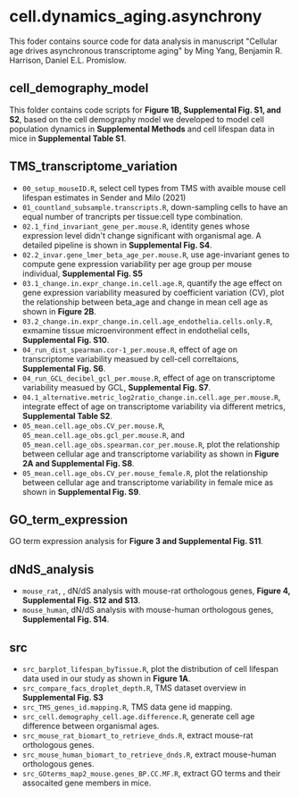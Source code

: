 # cell.dynamics_aging.asynchrony

This foder contains source code for data analysis in manuscript "Cellular age drives asynchronous transcriptome aging" by Ming Yang, Benjamin R. Harrison, Daniel E.L. Promislow.

## cell_demography_model

This folder contains code scripts for **Figure 1B, Supplemental Fig. S1, and S2**, based on the cell demography model we developed to model cell population dynamics in **Supplemental Methods** and cell lifespan data in mice in **Supplemental Table S1**.

## TMS_transcriptome_variation
- `00_setup_mouseID.R`, select cell types from TMS with avaible mouse cell lifespan estimates in Sender and Milo (2021)
- `01_countland_subsample.transcripts.R`, down-sampling cells to have an equal number of trancripts per tissue:cell type combination.
- `02.1_find_invariant_gene_per.mouse.R`, identity genes whose expression level didn't change significant with organismal age. A detailed pipeline is shown in **Supplemental Fig. S4**.
- `02.2_invar.gene_lmer_beta_age_per.mouse.R`, use age-invariant genes to compute gene expression variability per age group per mouse individual, **Supplemental Fig. S5**
- `03.1_change.in.expr_change.in.cell.age.R`, quantify the age effect on gene expression variability measured by coefficient variation (CV), plot the relationship between beta_age and change in mean cell age as shown in **Figure 2B**.
- `03.2_change.in.expr_change.in.cell.age_endothelia.cells.only.R`, exmamine tissue microenvironment effect in endothelial cells, **Supplemental Fig. S10**.
- `04_run_dist_spearman.cor-1_per.mouse.R`, effect of age on transcriptome variability measued by cell-cell correltaions, **Supplemental Fig. S6**.
- `04_run_GCL_decibel_gcl_per.mouse.R`, effect of age on transcriptome variability measued by GCL, **Supplemental Fig. S7**.
- `04.1_alternative.metric_log2ratio_change.in.cell.age_per.mouse.R`, integrate effect of age on transcriptome variability via different metrics, **Supplemental Table S2**.
- `05_mean.cell.age_obs.CV_per.mouse.R`, `05_mean.cell.age_obs.gcl_per.mouse.R`, and `05_mean.cell.age_obs.spearman.cor_per.mouse.R`, plot the relationship between cellular age and transcriptome variability as shown in **Figure 2A and Supplemental Fig. S8**.
- `05_mean.cell.age_obs.CV_per.mouse_female.R`, plot the relationship between cellular age and transcriptome variability in female mice as shown in **Supplemental Fig. S9**.


## GO_term_expression
GO term expression analysis for **Figure 3 and Supplemental Fig. S11**.

## dNdS_analysis

- `mouse_rat`, , dN/dS analysis with mouse-rat orthologous genes,  **Figure 4, Supplemental Fig. S12 and S13**.
- `mouse_human`, dN/dS analysis with mouse-human orthologous genes,  **Supplemental Fig. S14**.

## src

- `src_barplot_lifespan_byTissue.R`, plot the distribution of cell lifespan data used in our study as shown in **Figure 1A**.
- `src_compare_facs_droplet_depth.R`, TMS dataset overview in **Supplemental Fig. S3**
- `src_TMS_genes_id.mapping.R`, TMS data gene id mapping.
- `src_cell.demography_cell.age.difference.R`, generate cell age difference between organismal ages.
- `src_mouse_rat_biomart_to_retrieve_dnds.R`, extract mouse-rat orthologous genes.
- `src_mouse_human_biomart_to_retrieve_dnds.R`, extract mouse-human orthologous genes.
- `src_GOterms_map2_mouse.genes_BP.CC.MF.R`, extract GO terms and their assocaited gene members in mice.
